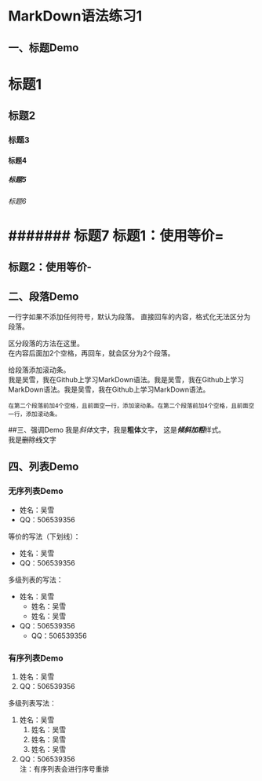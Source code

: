 # MarkDown语法练习1
## 一、标题Demo
# 标题1
## 标题2
### 标题3
#### 标题4
##### 标题5
###### 标题6
####### 标题7
标题1：使用等价=
===
标题2：使用等价-
---

## 二、段落Demo
一行字如果不添加任何符号，默认为段落。
直接回车的内容，格式化无法区分为段落。  

区分段落的方法在这里。  
在内容后面加2个空格，再回车，就会区分为2个段落。

给段落添加滚动条。  
 我是吴雪，我在Github上学习MarkDown语法。我是吴雪，我在Github上学习MarkDown语法。我是吴雪，我在Github上学习MarkDown语法。  
 
    在第二个段落前加4个空格，且前面空一行，添加滚动条。在第二个段落前加4个空格，且前面空一行，添加滚动条。

##三、强调Demo
我是*斜体*文字，我是**粗体**文字，
这是***倾斜加粗***样式。  
我是~~删除线~~文字

## 四、列表Demo
### 无序列表Demo
* 姓名：吴雪
* QQ：506539356

等价的写法（下划线）：
- 姓名：吴雪
- QQ：506539356

多级列表的写法：  
* 姓名：吴雪  
  * 姓名：吴雪  
  * 姓名：吴雪  
* QQ：506539356  
  * QQ：506539356

### 有序列表Demo
1. 姓名：吴雪     
2. QQ：506539356  

多级列表写法：  
1. 姓名：吴雪  
   1. 姓名：吴雪  
   1. 姓名：吴雪  
   2. 姓名：吴雪    
2. QQ：506539356  
注：有序列表会进行序号重排
